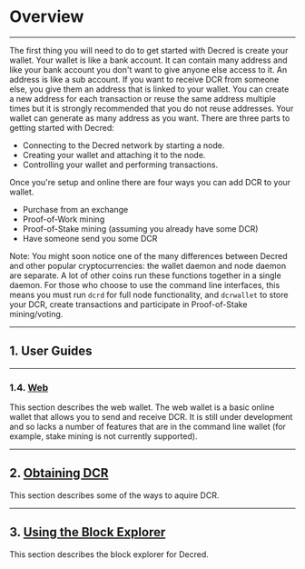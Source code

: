 # **<i class="fa fa-info-circle"></i> Overview**

---

The first thing you will need to do to get started with Decred is
create your wallet. Your wallet is like a bank account. It can contain
many address and like your bank account you don't want to give anyone
else access to it. An address is like a sub account. If you want to
receive DCR from someone else, you give them an address that is linked
to your wallet. You can create a new address for each transaction or
reuse the same address multiple times but it is strongly recommended
that you do not reuse addresses. Your wallet can generate as many
address as you want.  There are three parts to getting started with
Decred:

* Connecting to the Decred network by starting a node.
* Creating your wallet and attaching it to the node.
* Controlling your wallet and performing transactions.

Once you're setup and online there are four ways you can add DCR to
your wallet.

* Purchase from an exchange
* Proof-of-Work mining
* Proof-of-Stake mining (assuming you already have some DCR)
* Have someone send you some DCR


Note: You might soon notice one of the many differences between Decred and other 
popular cryptocurrencies: the wallet daemon and node daemon are separate.
A lot of other coins run these functions together in a single daemon.
For those who choose to use the command line interfaces, this means you must
run `dcrd` for full node functionality, and `dcrwallet` to store your DCR,
create transactions and participate in Proof-of-Stake mining/voting.


---

## **1. <i class="fa fa-user"></i> User Guides**

---

### 1.4. <i class="fa fa-firefox"></i> [Web](user-guides/web.md)

This section describes the web wallet.  The web wallet is a basic
online wallet that allows you to send and receive DCR. It is still
under development and so lacks a number of features that are in the
command line wallet (for example, stake mining is not currently
supported).

---

## **2. <i class="fa fa-exchange"></i> [Obtaining DCR](obtaining-dcr.md)**

This section describes some of the ways to aquire DCR.

---

## **3. <i class="fa fa-cubes"></i> [Using the Block Explorer](using-the-block-explorer.md)**

This section describes the block explorer for Decred.

